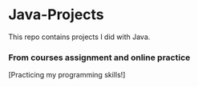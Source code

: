# Java-Projects
This repo contains projects I did with Java.
### From courses assignment and online practice
[Practicing my programming skills!]
